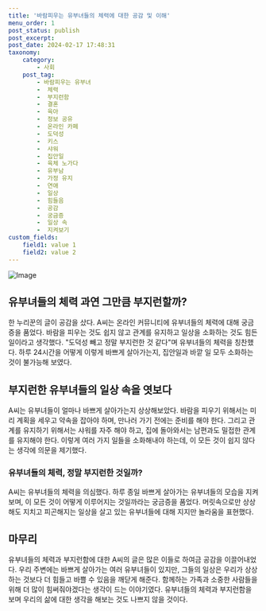 ```yaml
---
title: '바람피우는 유부녀들의 체력에 대한 공감 및 이해'
menu_order: 1
post_status: publish
post_excerpt: 
post_date: 2024-02-17 17:48:31
taxonomy:
    category:
        - 사회
    post_tag:
        - 바람피우는 유부녀
        -  체력
        -  부지런함
        -  결혼
        -  육아
        -  정보 공유
        -  온라인 카페
        -  도덕성
        -  키스
        -  샤워
        -  집안일
        -  육체 노가다
        -  유부남
        -  가정 유지
        -  연애
        -  일상
        -  힘들음
        -  공감
        -  궁금증
        -  일상 속
        -  지켜보기
custom_fields:
    field1: value 1
    field2: value 2
---
```


![Image](https://imgnews.pstatic.net/image/421/2024/02/11/0007345845_001_20240211122203741.jpg?type=w647)

## 유부녀들의 체력 과연 그만큼 부지런할까?
한 누리꾼의 글이 공감을 샀다. A씨는 온라인 커뮤니티에 유부녀들의 체력에 대해 궁금증을 품었다. 바람을 피우는 것도 쉽지 않고 관계를 유지하고 일상을 소화하는 것도 힘든 일이라고 생각했다. "도덕성 빼고 정말 부지런한 것 같다"며 유부녀들의 체력을 칭찬했다. 하루 24시간을 어떻게 이렇게 바쁘게 살아가는지, 집안일과 바깥 일 모두 소화하는 것이 불가능해 보였다.
## 부지런한 유부녀들의 일상 속을 엿보다
A씨는 유부녀들이 얼마나 바쁘게 살아가는지 상상해보았다. 바람을 피우기 위해서는 미리 계획을 세우고 약속을 잡아야 하며, 만나러 가기 전에는 준비를 해야 한다. 그리고 관계를 유지하기 위해서는 샤워를 자주 해야 하고, 집에 돌아와서는 남편과도 밀접한 관계를 유지해야 한다. 이렇게 여러 가지 일들을 소화해내야 하는데, 이 모든 것이 쉽지 않다는 생각에 의문을 제기했다.
### 유부녀들의 체력, 정말 부지런한 것일까?
A씨는 유부녀들의 체력을 의심했다. 하루 종일 바쁘게 살아가는 유부녀들의 모습을 지켜보며, 이 모든 것이 어떻게 이루어지는 것일까라는 궁금증을 품었다. 머릿속으로만 상상해도 지치고 피곤해지는 일상을 살고 있는 유부녀들에 대해 지지만 놀라움을 표현했다.
## 마무리
유부녀들의 체력과 부지런함에 대한 A씨의 글은 많은 이들로 하여금 공감을 이끌어내었다. 우리 주변에는 바쁘게 살아가는 여러 유부녀들이 있지만, 그들의 일상은 우리가 상상하는 것보다 더 힘들고 바쁠 수 있음을 깨닫게 해준다. 함께하는 가족과 소중한 사람들을 위해 더 많이 힘써줘야겠다는 생각이 드는 이야기였다. 유부녀들의 체력과 부지런함을 보며 우리의 삶에 대한 생각을 해보는 것도 나쁘지 않을 것이다.
